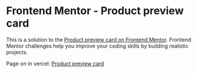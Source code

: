 # Frontend Mentor - Product preview card

This is a solution to the [Product preview card on Frontend Mentor](https://www.frontendmentor.io/challenges/product-preview-card-component-GO7UmttRfa). Frontend Mentor challenges help you improve your coding skills by building realistic projects.

Page on in vercel: [Product preview card](https://product-preview-card-bice.vercel.app/)
